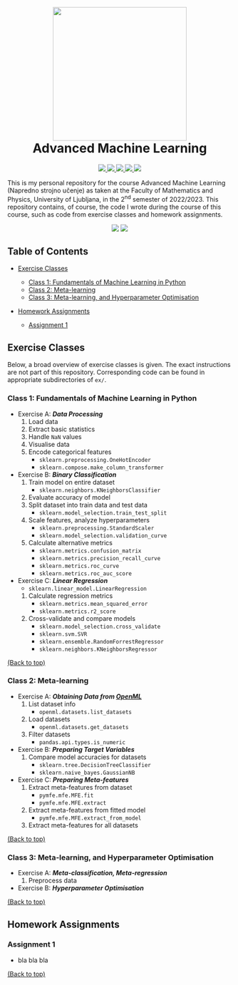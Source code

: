 <h1 align="center">
  <br>
  <a href="https://www.fmf.uni-lj.si/en/"><img src="http://phd.fmf.uni-lj.si/img/logo.gif" width="300"></a>
  <br>
  Advanced Machine Learning
  <br>
</h1>

<p align="center">
  <a href="https://www.fmf.uni-lj.si/sl/imenik/238/todorovski-ljupco/">
    <img src="https://img.shields.io/badge/Professor-Ljup%C4%8Do%20Todorovski-red">
  </a>
  <a href="https://www.fmf.uni-lj.si/sl/imenik/1402/brence-jure/">
    <img src="https://img.shields.io/badge/Assistant-Jure%20Brence-red">
  </a>
  <a href="https://www.fmf.uni-lj.si/sl/imenik/273/osojnik-aljaz/">
    <img src="https://img.shields.io/badge/Assistant-Alja%C5%BE%20Osojnik-red">
  </a>
  <a href="https://www.fmf.uni-lj.si/sl/imenik/177/petkovic-matej/">
    <img src="https://img.shields.io/badge/Assistant-Matej%20Petkovi%C4%87-red">
  </a>
  <a href="https://github.com/nacezavrtanik">
    <img src="https://img.shields.io/badge/RepositoryOwner-Nace%20Zavrtanik-lightgrey">
  </a>
</p>


This is my personal repository for the course Advanced Machine Learning (Napredno strojno učenje) as taken at the
Faculty of Mathematics and Physics, University of Ljubljana, in the 2<sup>nd</sup> semester of 2022/2023. This
repository contains, of course, the code I wrote during the course of this course, such as code from exercise classes
and homework assignments.


<p align="center">
    <img src="https://img.shields.io/badge/python-3.10-9cf">
    <img src="https://img.shields.io/badge/venv-requirements.txt-9cf">
</p>


## Table of Contents

- [Exercise Classes](#exercise-classes)
  - [Class 1: Fundamentals of Machine Learning in Python](#class-1-fundamentals-of-machine-learning-in-python)
  - [Class 2: Meta-learning](#class-2-meta-learning)
  - [Class 3: Meta-learning, and Hyperparameter Optimisation](#class-3-meta-learning-and-hyperparameter-optimisation)
  
- [Homework Assignments](#homework-assignments)
  - [Assignment 1](#assignment-1)


## Exercise Classes

Below, a broad overview of exercise classes is given. The exact instructions are not part of this repository.
Corresponding code can be found in appropriate subdirectories of `ex/`.


### Class 1: Fundamentals of Machine Learning in Python

- Exercise A: ***Data Processing***
  1. Load data
  2. Extract basic statistics
  3. Handle `NaN` values
  4. Visualise data
  5. Encode categorical features
     - `sklearn.preprocessing.OneHotEncoder`
     - `sklearn.compose.make_column_transformer`
- Exercise B: ***Binary Classification***
  1. Train model on entire dataset
     - `sklearn.neighbors.KNeighborsClassifier`
  2. Evaluate accuracy of model
  3. Split dataset into train data and test data
     - `sklearn.model_selection.train_test_split`
  4. Scale features, analyze hyperparameters
     - `sklearn.preprocessing.StandardScaler`
     - `sklearn.model_selection.validation_curve`
  5. Calculate alternative metrics
     - `sklearn.metrics.confusion_matrix`
     - `sklearn.metrics.precision_recall_curve`
     - `sklearn.metrics.roc_curve`
     - `sklearn.metrics.roc_auc_score`
- Exercise C: ***Linear Regression***
  - `sklearn.linear_model.LinearRegression`
  1. Calculate regression metrics
     - `sklearn.metrics.mean_squared_error`
     - `sklearn.metrics.r2_score`
  2. Cross-validate and compare models
     - `sklearn.model_selection.cross_validate`
     - `sklearn.svm.SVR`
     - `sklearn.ensemble.RandomForrestRegressor`
     - `sklearn.neighbors.KNeighborsRegressor`

[(Back to top)](#table-of-contents)

### Class 2: Meta-learning

- Exercise A: ***Obtaining Data from [OpenML](https://www.openml.org/)***
  1. List dataset info
     - `openml.datasets.list_datasets`
  2. Load datasets
     - `openml.datasets.get_datasets`
  3. Filter datasets
     - `pandas.api.types.is_numeric`
- Exercise B: ***Preparing Target Variables***
  1. Compare model accuracies for datasets
     - `sklearn.tree.DecisionTreeClassifier`
     - `sklearn.naive_bayes.GaussianNB`
- Exercise C: ***Preparing Meta-features***
  1. Extract meta-features from dataset
     - `pymfe.mfe.MFE.fit`
     - `pymfe.mfe.MFE.extract`
  2. Extract meta-features from fitted model
     - `pymfe.mfe.MFE.extract_from_model`
  3. Extract meta-features for all datasets

[(Back to top)](#table-of-contents)

### Class 3: Meta-learning, and Hyperparameter Optimisation

- Exercise A: ***Meta-classification, Meta-regression***
  1. Preprocess data
- Exercise B: ***Hyperparameter Optimisation***

[(Back to top)](#table-of-contents)


## Homework Assignments

### Assignment 1

- bla bla bla

[(Back to top)](#table-of-contents)
